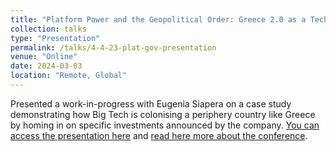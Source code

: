 ```yaml
---
title: "Platform Power and the Geopolitical Order: Greece 2.0 as a Tech Colony"
collection: talks
type: "Presentation"
permalink: /talks/4-4-23-plat-gov-presentation
venue: "Online"
date: 2024-03-03
location: "Remote, Global"
---
```


Presented a work-in-progress with Eugenia Siapera on a case study demonstrating how Big Tech is colonising a periphery country like Greece by homing in on specific investments announced by the company. [You can access the presentation here](https://github.com/p-charis/cpapaevangelou/blob/master/presentation-files/platform-power-greece-colonialism.pdf) and [read here more about the conference](https://platgov.net/conference-2023/).

